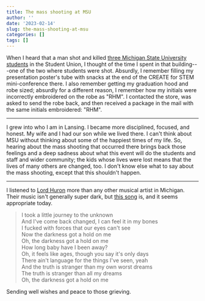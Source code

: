 ```yaml
---
title: The mass shooting at MSU
author: ''
date: '2023-02-14'
slug: the-mass-shooting-at-msu
categories: []
tags: []
---
```


When I heard that a man shot and killed [three Michigan State University students](https://www.freep.com/story/news/local/michigan/2023/02/14/michigan-state-university-shooting-victims-brian-fraser-alexandria-verner/69903314007/) in the Student Union, I thought of the time I spent in that building---one of the two where students were shot. Absurdly, I remember filling my presentation poster's tube with snacks at the end of the CREATE for STEM mini-conference there. I also remember getting my graduation hood and robe sized; absurdly for a different reason, I remember how my initials were incorrectly embroidered on the robe as "RHM". I contacted the store, was asked to send the robe back, and then received a package in the mail with the same initials embroidered: "RHM".

---

I grew into who I am in Lansing. I became more disciplined, focused, and honest. My wife and I had our son while we lived there. I can't think about MSU without thinking about some of the happiest times of my life. So, hearing about the mass shooting that occurred there brings back those feelings and a deep sadness about what this event will do the students and staff and wider community; the kids whose lives were lost means that the lives of many others are changed, too. I don't know else what to say about the mass shooting, except that this shouldn't happen.

---

I listened to [Lord Huron](https://www.lordhuron.com/) more than any other musical artist in Michigan. Their music isn't generally super dark, but [this song](https://www.youtube.com/watch?v=iBy2qRG1PA0) is, and it seems appropriate today.

> I took a little journey to the unknown  
> And I've come back changed, I can feel it in my bones  
> I fucked with forces that our eyes can't see  
> Now the darkness got a hold on me  
> Oh, the darkness got a hold on me  
> How long baby have I been away?  
> Oh, it feels like ages, though you say it's only days  
> There ain't language for the things I've seen, yeah  
> And the truth is stranger than my own worst dreams  
> The truth is stranger than all my dreams  
> Oh, the darkness got a hold on me  

Sending well wishes and peace to those grieving.